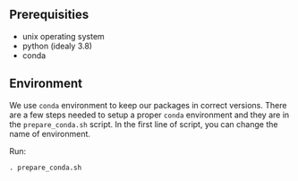 ## Prerequisities

- unix operating system
- python (idealy 3.8)
- conda

## Environment 

We use `conda` environment to keep our packages in correct versions. There are a few steps needed to setup a proper `conda` environment and they are in the `prepare_conda.sh` script. In the first line of script, you can change the name of environment.

Run:

`. prepare_conda.sh`

